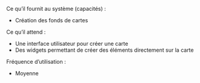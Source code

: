 Ce qu’il fournit au système (capacités) : 

- Création des fonds de cartes

Ce qu’il attend : 

- Une interface utilisateur pour créer une carte
- Des widgets permettant de créer des éléments directement sur la carte

Fréquence d’utilisation : 

- Moyenne
